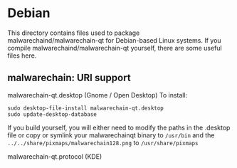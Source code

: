 
Debian
====================
This directory contains files used to package malwarechaind/malwarechain-qt
for Debian-based Linux systems. If you compile malwarechaind/malwarechain-qt yourself, there are some useful files here.

## malwarechain: URI support ##


malwarechain-qt.desktop  (Gnome / Open Desktop)
To install:

	sudo desktop-file-install malwarechain-qt.desktop
	sudo update-desktop-database

If you build yourself, you will either need to modify the paths in
the .desktop file or copy or symlink your malwarechainqt binary to `/usr/bin`
and the `../../share/pixmaps/malwarechain128.png` to `/usr/share/pixmaps`

malwarechain-qt.protocol (KDE)

